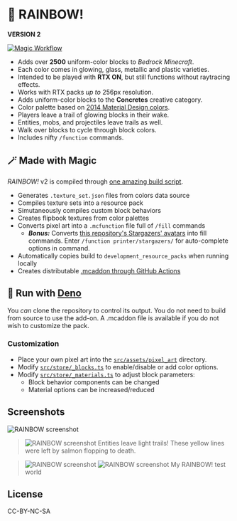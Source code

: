 # 🌈 RAINBOW!
**VERSION 2**

[![Magic Workflow](https://github.com/jasonjgardner/minecraft-rtx-rainbow/actions/workflows/build.yml/badge.svg?branch=main)](https://github.com/jasonjgardner/minecraft-rtx-rainbow/actions/workflows/build.yml)

- Adds over **2500** uniform-color blocks to _Bedrock Minecraft_.
- Each color comes in glowing, glass, metallic and plastic varieties.
- Intended to be played with __RTX ON__, but still functions without raytracing effects.
- Works with RTX packs _up to_ 256px resolution.
- Adds uniform-color blocks to the __Concretes__ creative category.
- Color palette based on [2014 Material Design colors](https://material.io/design/color/the-color-system.html).
- Players leave a trail of glowing blocks in their wake.
- Entities, mobs, and projectiles leave trails as well.
- Walk over blocks to cycle through block colors.
- Includes nifty `/function` commands.

## 🪄 Made with Magic
_RAINBOW!_ v2 is compiled through [one amazing build script](/src/mod.ts).

- Generates `.texture_set.json` files from colors data source
- Compiles texture sets into a resource pack
- Simutaneously compiles custom block behaviors
- Creates flipbook textures from color palettes
- Converts pixel art into a `.mcfunction` file full of `/fill` commands
  - **_Bonus:_** Converts [this repository's Stargazers' avatars](https://github.com/jasonjgardner/minecraft-rtx-rainbow/stargazers) into fill commands. Enter `/function printer/stargazers/` for auto-complete options in command.
- Automatically copies build to `development_resource_packs` when running locally
- Creates distributable [.mcaddon through GitHub Actions](https://github.com/jasonjgardner/minecraft-rtx-rainbow/actions/workflows/build.yml)

## 🦕 Run with [Deno](https://deno.land/)
You _can_ clone the repository to control its output. You do not need to build from source to use the add-on. A .mcaddon file is available if you do not wish to customize the pack.

### Customization

- Place your own pixel art into the [`src/assets/pixel_art`](/src/assets/pixel_art) directory.
- Modify [`src/store/_blocks.ts`](/src/store/_blocks.ts) to enable/disable or add color options.
- Modify [`src/store/_materials.ts`](/src/store/_materials.ts) to adjust block parameters:
  - Block behavior components can be changed
  - Material options can be increased/reduced

## Screenshots
![RAINBOW screenshot](https://user-images.githubusercontent.com/1903667/153769488-95da1fba-a51c-4399-9ee8-63f7b0af5338.png)

> ![RAINBOW screenshot](https://user-images.githubusercontent.com/1903667/153769512-5fe0cd77-d929-4458-8982-44475ac0fdd4.png)
> Entities leave light trails! These yellow lines were left by salmon flopping to death.

> ![RAINBOW screenshot](https://user-images.githubusercontent.com/1903667/153769607-6b26c959-7bbe-41d1-b7a3-9016a634bf4f.png)
> ![RAINBOW screenshot](https://user-images.githubusercontent.com/1903667/153769616-ab9dbdd7-b107-4dd5-84f1-d935b8f68e52.png)
> My RAINBOW! test world
  
## License
CC-BY-NC-SA

